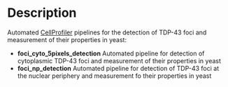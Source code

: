 # Description

Automated [CellProfiler](https://cellprofiler.org/) pipelines for the detection of TDP-43 foci and measurement of their properties in yeast:

* **foci_cyto_5pixels_detection** Automated pipeline for detection of cytoplasmic TDP-43 foci and measurement of their properties in yeast
* **foci_np_detection** Automated pipeline for detection of TDP-43 foci at the nuclear periphery and measurement fo their properties in yeast
